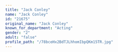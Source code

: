 ```yaml
---
title: "Jack Conley"
name: "Jack Conley"
id: "21675"
original_name: "Jack Conley"
known_for_department: "Acting"
gender: "2"
adult: "false"
profile_path: "/78bceHx2BdTJLhhomIbpQKm15TR.jpg"
---
```

